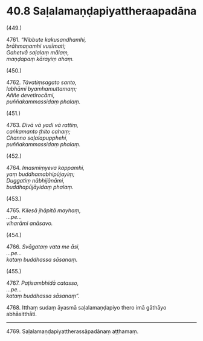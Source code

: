 # 40.8 Saḷalamaṇḍapiyattheraapadāna

(449.)

4761\. _“Nibbute kakusandhamhi,_  
_brāhmaṇamhi vusīmati;_  
_Gahetvā saḷalaṃ mālaṃ,_  
_maṇḍapaṃ kārayiṃ ahaṃ._  

(450.)

4762\. _Tāvatiṃsagato santo,_  
_labhāmi byamhamuttamaṃ;_  
_Aññe devetirocāmi,_  
_puññakammassidaṃ phalaṃ._  

(451.)

4763\. _Divā vā yadi vā rattiṃ,_  
_caṅkamanto ṭhito cahaṃ;_  
_Channo saḷalapupphehi,_  
_puññakammassidaṃ phalaṃ._  

(452.)

4764\. _Imasmiṃyeva kappamhi,_  
_yaṃ buddhamabhipūjayiṃ;_  
_Duggatiṃ nābhijānāmi,_  
_buddhapūjāyidaṃ phalaṃ._  

(453.)

4765\. _Kilesā jhāpitā mayhaṃ,_  
_…pe…_  
_viharāmi anāsavo._  

(454.)

4766\. _Svāgataṃ vata me āsi,_  
_…pe…_  
_kataṃ buddhassa sāsanaṃ._  

(455.)

4767\. _Paṭisambhidā catasso,_  
_…pe…_  
_kataṃ buddhassa sāsanaṃ”._  

4768\. Itthaṃ sudaṃ āyasmā saḷalamaṇḍapiyo thero imā gāthāyo abhāsitthāti.

---

4769\. Saḷalamaṇḍapiyattherassāpadānaṃ aṭṭhamaṃ.

